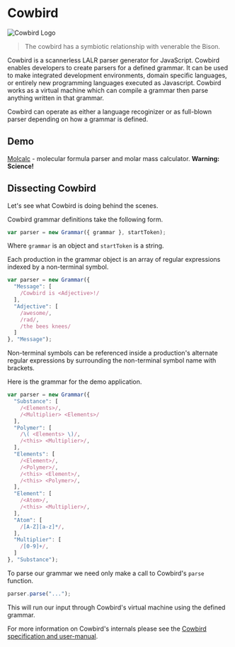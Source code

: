 # Cowbird

![Cowbird Logo](https://www.dropbox.com/s/2lc6a5qlyyiq9l0/Cowbird.png?dl=0&raw=1)

> The cowbird has a symbiotic relationship with venerable the Bison.

Cowbird is a scannerless LALR parser generator for JavaScript.  Cowbird enables developers to create parsers for a defined grammar.  It can be used to make integrated development environments, domain specific languages, or entirely new programming languages executed as Javascript.  Cowbird works as a virtual machine which can compile a grammar then parse anything written in that grammar.

Cowbird can operate as either a language recoginizer or as full-blown parser depending on how a grammar is defined.

## Demo

[Molcalc](http://molcalc.herokuapp.com) - molecular formula parser and molar mass calculator. **Warning: Science!**

## Dissecting Cowbird

Let's see what Cowbird is doing behind the scenes.

Cowbird grammar definitions take the following form.

```javascript
var parser = new Grammar({ grammar }, startToken);
```

Where `grammar` is an object and `startToken` is a string.

Each production in the grammar object is an array of regular expressions indexed by a non-terminal symbol.

```javascript
var parser = new Grammar({
  "Message": [
    /Cowbird is <Adjective>!/
  ],
  "Adjective": [
    /awesome/,
    /rad/,
    /the bees knees/
  ]
}, "Message");
```

Non-terminal symbols can be referenced inside a production's alternate regular expressions by surrounding the non-terminal symbol name with brackets.

Here is the grammar for the demo application.

```javascript
var parser = new Grammar({
  "Substance": [
    /<Elements>/,
    /<Multiplier> <Elements>/
  ],
  "Polymer": [
    /\( <Elements> \)/,
    /<this> <Multiplier>/,
  ],
  "Elements": [
    /<Element>/,
    /<Polymer>/,
    /<this> <Element>/,
    /<this> <Polymer>/,
  ],
  "Element": [
    /<Atom>/,
    /<this> <Multiplier>/,
  ],
  "Atom": [
    /[A-Z][a-z]*/,
  ],
  "Multiplier": [
    /[0-9]+/,
  ]
}, "Substance");
```
To parse our grammar we need only make a call to Cowbird's `parse` function.

```javascript
parser.parse("...");
```

This will run our input through Cowbird's virtual machine using the defined grammar.

For more information on Cowbird's internals please see the [Cowbird specification and user-manual](https://docs.google.com/document/d/1Bsgrna-Qpyk8gpX1LHe5O8slZV7SMet12jQZbpC2v2k/edit?usp=sharing).
